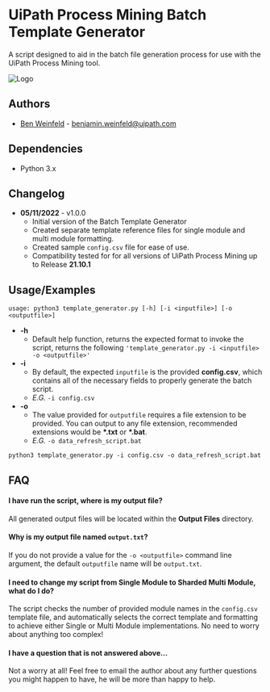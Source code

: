 
# UiPath Process Mining Batch Template Generator

A script designed to aid in the batch file generation process 
for use with the UiPath Process Mining tool.

![Logo](https://files.readme.io/e04f75c-small-ui_path_Logo_PREF_rgb_Orange_digital_309x110.png)
## Authors

- [Ben Weinfeld](https://www.github.com/sudonotpseudoUiPath) - <benjamin.weinfeld@uipath.com>
## Dependencies
- Python 3.x
## Changelog
- **05/11/2022** - v1.0.0
  - Initial version of the Batch Template Generator
  - Created separate template reference files for single module and multi module formatting.
  - Created sample `config.csv` file for ease of use.
  - Compatibility tested for for all versions of UiPath Process Mining up to Release **21.10.1**
## Usage/Examples

```
usage: python3 template_generator.py [-h] [-i <inputfile>] [-o <outputfile>]
```
- **-h**
  - Default help function, returns the expected format to invoke the script, returns the following `'template_generator.py -i <inputfile> -o <outputfile>'`
- **-i <inputfile>** 
  - By default, the expected `inputfile` is the provided **config.csv**, which contains all of the necessary fields to properly generate the batch script.
  - _E.G._ `-i config.csv`
- **-o <outputfile>**
  - The value provided for `outputfile` requires a file extension to be provided.  You can output to any file extension, recommended extensions would be __*.txt__ or __*.bat__.
  - _E.G._ `-o data_refresh_script.bat`

```python3 template_generator.py -i config.csv -o data_refresh_script.bat```
## FAQ

#### I have run the script, where is my output file?

All generated output files will be located within the **Output Files** directory.

#### Why is my output file named `output.txt`?

If you do not provide a value for the `-o <outputfile>` command line argument, the default `outputfile` name will be `output.txt`.

#### I need to change my script from Single Module to Sharded Multi Module, what do I do?

The script checks the number of provided module names in the `config.csv` template file, and automatically selects the correct template and formatting to achieve either Single or Multi Module implementations.  No need to worry about anything too complex!

#### I have a question that is not answered above...

Not a worry at all!  Feel free to email the author about any further questions you might happen to have, he will be more than happy to help.

